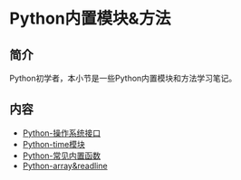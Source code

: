 # Python内置模块&方法

## 简介

Python初学者，本小节是一些Python内置模块和方法学习笔记。

## 内容

- [Python-操作系统接口](https://bond-huang.github.io/huang/08-Python/02-Python%E5%86%85%E7%BD%AE%E6%A8%A1%E5%9D%97&%E6%96%B9%E6%B3%95/01-Python-%E6%93%8D%E4%BD%9C%E7%B3%BB%E7%BB%9F%E6%8E%A5%E5%8F%A3.html) 
- [Python-time模块](https://bond-huang.github.io/huang/08-Python/02-Python%E5%86%85%E7%BD%AE%E6%A8%A1%E5%9D%97&%E6%96%B9%E6%B3%95/02-Python-time%E6%A8%A1%E5%9D%97.html)
- [Python-常见内置函数](https://bond-huang.github.io/huang/08-Python/02-Python%E5%86%85%E7%BD%AE%E6%A8%A1%E5%9D%97&%E6%96%B9%E6%B3%95/03-Python-%E5%B8%B8%E7%94%A8%E5%86%85%E7%BD%AE%E5%87%BD%E6%95%B0.html)
- [Python-array&readline](https://bond-huang.github.io/huang/08-Python/02-Python%E5%86%85%E7%BD%AE%E6%A8%A1%E5%9D%97&%E6%96%B9%E6%B3%95/04-Python-array&readline.html)
